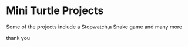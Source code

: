 # Mini Turtle Projects
Some of the projects include a Stopwatch,a Snake game and many more

thank you